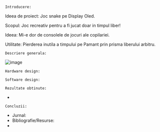     Introducere:
Ideea de proiect: Joc snake pe Display Oled.

Scopul: Joc recreativ pentru a fi jucat doar in timpul liber!

Ideea: Mi-e dor de consolele de jocuri ale copilariei.

Utilitate: Pierderea inutila a timpului pe Pamant prin prisma liberului arbitru.

    Descriere generala:
![image](https://github.com/user-attachments/assets/5f5adde3-d399-4b08-984d-cd045e57a131)

    Hardware design:

    Software design:

    Rezultate obtinute:
-

    Concluzii:
-
    Jurnal:
-
    Bibliografie/Resurse:
-

